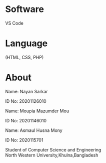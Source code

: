 # Software
VS Code

# Language
(HTML, CSS, PHP)

# About
Name: Nayan Sarkar

ID No: 20201126010

Name: Moupia Mazumder Mou

ID No: 20201146010

Name: Asmaul Husna Mony

ID No: 2020115701

Student of Computer Science and Engineering 	
   North Western University,Khulna,Bangladesh
